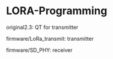 # LORA-Programming

original2.3:               QT for transmitter

firmware/LoRa_transmit:    transmitter

firmware/SD_PHY:           receiver

